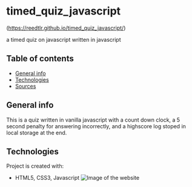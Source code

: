 # timed_quiz_javascript
(https://reedtlr.github.io/timed_quiz_javascript/)

a timed quiz on javascript written in javascript
## Table of contents
* [General info](#general-info)
* [Technologies](#technologies)
* [Sources](#sources)

## General info
This is a quiz written in vanilla javascript with a count down clock, a 5 second penalty for answering incorrectly, and a highscore log stoped in local storage at the end. 
	
## Technologies
Project is created with:
* HTML5, CSS3, Javascript
![Image of the website](https://reedtlr.github.io/timed_quiz_javascript/Assets/demo.png)